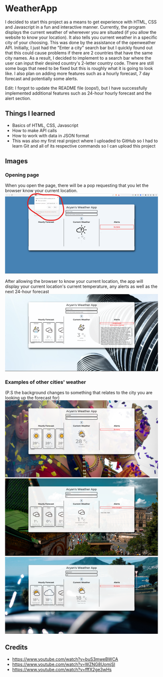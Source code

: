 # WeatherApp

I decided to start this project as a means to get experience with HTML, CSS and Javascript in a fun and interactive manner. Currently, the program displays the current
weather of whereever you are situated (if you allow the website to know your location). It also tells you current weather in a specific city of your choosing. This was
done by the assistance of the openweather API. Initially, I just had the "Enter a city" search bar but I quickly found out that this could cause problems if there are 2
countries that have the same city names. As a result, I decided to implement to a search bar where the user can input their desired country's 2-letter country code. There
are still some bugs that need to be fixed but this is roughly what it is going to look like. I also plan on adding more features such as a hourly forecast, 7 day
forecast and potentially some alerts.

Edit: I forgot to update the README file (oops!), but I have successfully implemented additional features such as 24-hour hourly forecast and the alert section.

## Things I learned

- Basics of HTML, CSS, Javascript
- How to make API calls
- How to work with data in JSON format
- This was also my first real project where I uploaded to GitHub so I had to learn Git and all of its respective commands so I can upload this project

## Images
### Opening page
When you open the page, there will be a pop requesting that you let the browser know your current location.
![](/images/perms.png)

After allowing the browser to know your current location, the app will display your current location's current temperature, any alerts as well as the next 24-hour forecast 
![](/images/currentLocation.png)

### Examples of other cities' weather
(P.S the background changes to something that relates to the city you are looking up the forecast for)
![](/images/mumbaiWeather.png)
![](/images/moscowWeather.png)
![](/images/capeTownWeather.png)

## Credits

- https://www.youtube.com/watch?v=buS3mweBWCA
- https://www.youtube.com/watch?v=WZNG8UomjSI
- https://www.youtube.com/watch?v=fffX2ge3wHs
